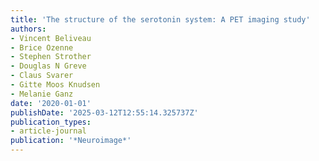 ```yaml
---
title: 'The structure of the serotonin system: A PET imaging study'
authors:
- Vincent Beliveau
- Brice Ozenne
- Stephen Strother
- Douglas N Greve
- Claus Svarer
- Gitte Moos Knudsen
- Melanie Ganz
date: '2020-01-01'
publishDate: '2025-03-12T12:55:14.325737Z'
publication_types:
- article-journal
publication: '*Neuroimage*'
---
```

